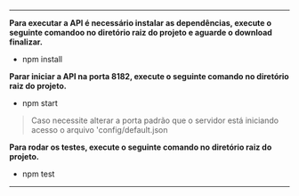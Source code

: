 ___
**Para executar a API é necessário instalar as dependências, execute o seguinte comandoo no diretório raiz do projeto e aguarde o download finalizar.**
- npm install

**Parar iniciar a API na porta 8182, execute o seguinte comando no diretório raiz do projeto.**
- npm start
> Caso necessite alterar a porta padrão que o servidor está iniciando acesso o arquivo 'config/default.json

**Para rodar os testes, execute o seguinte comando no diretório raiz do projeto.**
- npm test
___
